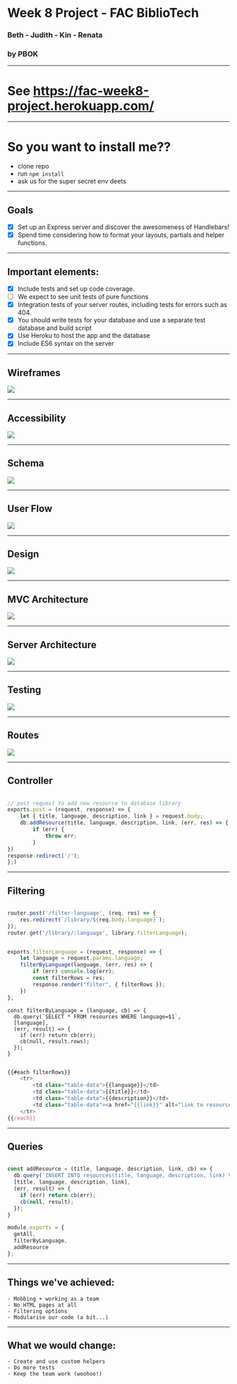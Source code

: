 # Week 8 Project - FAC BiblioTech
### Beth - Judith - Kin - Renata
### by PBOK

---

# See https://fac-week8-project.herokuapp.com/

---

# So you want to install me??

* clone repo
* run ```npm install```
* ask us for the super secret env deets

---

## Goals
- [x] Set up an Express server and discover the awesomeness of Handlebars! <br>
- [x] Spend time considering how to format your layouts, partials and helper functions.

---

## Important elements:

- [x] Include tests and set up code coverage.<br>
- [ ] We expect to see unit tests of pure functions <br>
- [x] Integration tests of your server routes, including tests for errors such as 404.<br>
- [x] You should write tests for your database and use a separate test database and build script<br>
- [x] Use Heroku to host the app and the database<br>
- [x] Include ES6 syntax on the server

---

## Wireframes

![](https://i.imgur.com/0nqTAPa.jpg)

---

## Accessibility

![](https://i.imgur.com/s7Yf8Ld.png)

---
## Schema

![](https://i.imgur.com/Sz6dxdQ.png)

---

## User Flow

![](https://i.imgur.com/3dd2qri.jpg)

---

## Design

![](https://i.imgur.com/H2eRafz.jpg)

---

## MVC Architecture

![](https://i.imgur.com/oMusr3x.png)

---

## Server Architecture

![](https://i.imgur.com/o0pik7i.png=200x500)

---

## Testing

![](https://i.imgur.com/I1gfPT1.png)

---

## Routes

![](https://i.imgur.com/xpgAqQu.png)

---

## Controller

```javascript

// post request to add new resource to database library
exports.post = (request, response) => {
    let { title, language, description, link } = request.body;
    db.addResource(title, language, description, link, (err, res) => {
        if (err) {
            throw err;
        }
})
response.redirect('/');
};)
```
---

## Filtering

```javascript

router.post('/filter-language', (req, res) => {
    res.redirect(`/library/${req.body.language}`);
});
router.get('/library/:language', library.filterLanguage);
```

```javascript

exports.filterLanguage = (request, response) => {
    let language = request.params.language;
    filterByLanguage(language, (err, res) => {
        if (err) console.log(err);
        const filterRows = res;
        response.render("filter", { filterRows });
    })
};
```

```javascript=
const filterByLanguage = (language, cb) => {
  db.query(`SELECT * FROM resources WHERE language=$1`,
  [language],
  (err, result) => {
    if (err) return cb(err);
    cb(null, result.rows);
  });
}
```

```javascript

{{#each filterRows}}
    <tr>
        <td class="table-data">{{language}}</td>
        <td class="table-data">{{title}}</td>
        <td class="table-data">{{description}}</td>
        <td class="table-data"><a href="{{link}}" alt="link to resource" target="_blank" title="{{link}}">{{link}}</a></td>
    </tr>
{{/each}}
```

---

## Queries

```javascript

const addResource = (title, language, description, link, cb) => {
  db.query(`INSERT INTO resources(title, language, description, link) VALUES ($1, $2, $3, $4)`,
  [title, language, description, link],
  (err, result) => {
    if (err) return cb(err);
    cb(null, result);
  });
}

module.exports = {
  getAll,
  filterByLanguage,
  addResource
};

```
---

## Things we've achieved:

    - Mobbing + working as a team
    - No HTML pages at all
    - Filtering options
    - Modularise our code (a bit...)

---

## What we would change:

    - Create and use custom helpers
    - Do more tests
    - Keep the team work (woohoo!)
